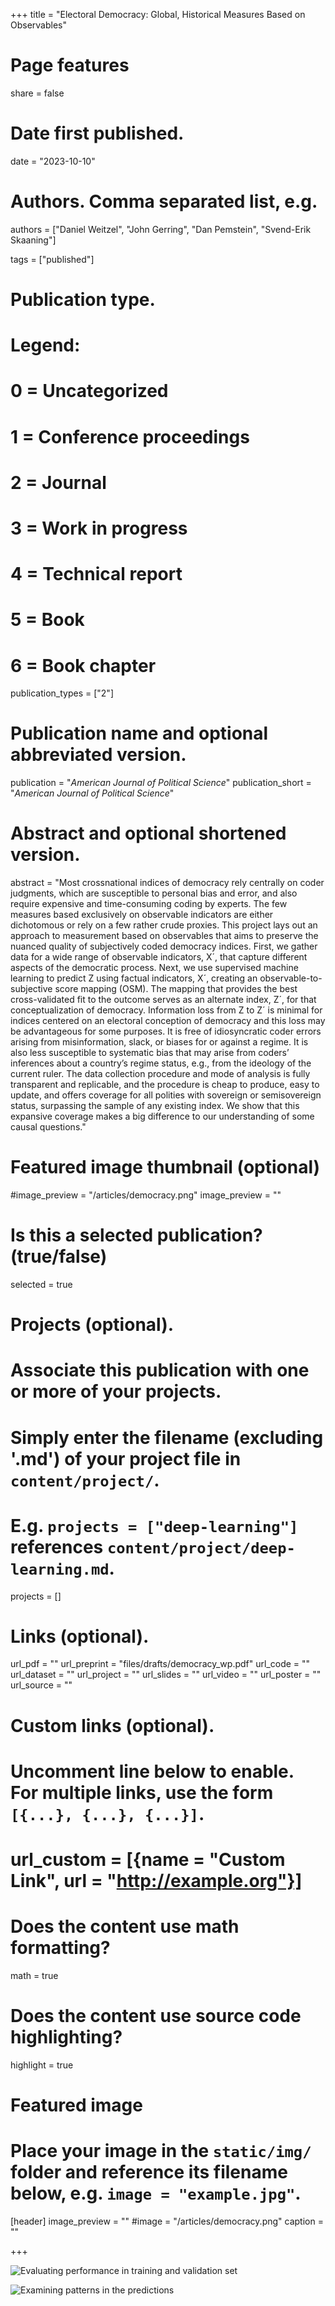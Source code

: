

+++
title = "Electoral Democracy: Global, Historical Measures Based on Observables"

# Page features
share =  false

# Date first published.
date = "2023-10-10"

# Authors. Comma separated list, e.g.
authors = ["Daniel Weitzel", "John Gerring", "Dan Pemstein", "Svend-Erik Skaaning"]

tags = ["published"]

# Publication type.
# Legend:
# 0 = Uncategorized
# 1 = Conference proceedings
# 2 = Journal
# 3 = Work in progress
# 4 = Technical report
# 5 = Book
# 6 = Book chapter
publication_types = ["2"]

# Publication name and optional abbreviated version.
publication = "*American Journal of Political Science*"
publication_short = "*American Journal of Political Science*"

# Abstract and optional shortened version.
abstract = "Most crossnational indices of democracy rely centrally on coder judgments, which are susceptible to personal bias and error, and also require expensive and time-consuming coding by experts. The few measures based exclusively on observable indicators are either dichotomous or rely on a few rather crude proxies. This project lays out an approach to measurement based on observables that aims to preserve the nuanced quality of subjectively coded democracy indices. First, we gather data for a wide range of observable indicators, X´, that capture different aspects of the democratic process. Next, we use supervised machine learning to predict Z using factual indicators, X´, creating an observable-to-subjective score mapping (OSM). The mapping that provides the best cross-validated fit to the outcome serves as an alternate index, Z´, for that conceptualization of democracy. Information loss from Z to Z´ is minimal for indices centered on an electoral conception of democracy and this loss may be advantageous for some purposes. It is free of idiosyncratic coder errors arising from misinformation, slack, or biases for or against a regime. It is also less susceptible to systematic bias that may arise from coders’ inferences about a country’s regime status, e.g., from the ideology of the current ruler. The data collection procedure and mode of analysis is fully transparent and replicable, and the procedure is cheap to produce, easy to update, and offers coverage for all polities with sovereign or semisovereign status, surpassing the sample of any existing index. We show that this expansive coverage makes a big difference to our understanding of some causal questions."

# Featured image thumbnail (optional)
#image_preview = "/articles/democracy.png"
image_preview = ""

# Is this a selected publication? (true/false)
selected = true

# Projects (optional).
#   Associate this publication with one or more of your projects.
#   Simply enter the filename (excluding '.md') of your project file in `content/project/`.
#   E.g. `projects = ["deep-learning"]` references `content/project/deep-learning.md`.
projects = []

# Links (optional).
url_pdf = ""
url_preprint = "files/drafts/democracy_wp.pdf"
url_code = ""
url_dataset = ""
url_project = ""
url_slides = ""
url_video = ""
url_poster = ""
url_source = ""

# Custom links (optional).
#   Uncomment line below to enable. For multiple links, use the form `[{...}, {...}, {...}]`.
# url_custom = [{name = "Custom Link", url = "http://example.org"}]

# Does the content use math formatting?
math = true

# Does the content use source code highlighting?
highlight = true

# Featured image
# Place your image in the `static/img/` folder and reference its filename below, e.g. `image = "example.jpg"`.
[header]
image_preview = ""
#image = "/articles/democracy.png"
caption = ""



+++

![Evaluating performance in training and validation set](../../img/articles/democracy.png)

![Examining patterns in the predictions](../../img/articles/democracy2.png)
